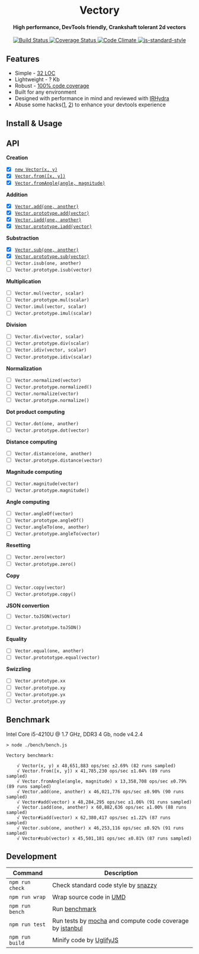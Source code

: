 <h1 align="center">Vectory</h1>
<h4 align="center">High performance, DevTools friendly, Crankshaft tolerant 2d vectors</h4>

<p align="center">
   <a href="https://travis-ci.org/broadsw0rd/vectory">
      <img src="https://travis-ci.org/broadsw0rd/vectory.svg?branch=master" alt="Build Status"></img>
   </a>
   <a href='https://coveralls.io/github/broadsw0rd/vectory?branch=master'>
      <img src='https://coveralls.io/repos/broadsw0rd/vectory/badge.svg?branch=master&service=github' alt='Coverage Status' />
   </a>
   <a href="https://codeclimate.com/github/broadsw0rd/vectory">
      <img src="https://codeclimate.com/github/broadsw0rd/vectory/badges/gpa.svg" alt="Code Climate"/>
   </a>
   <a href="https://github.com/feross/standard">
      <img src="https://img.shields.io/badge/code%20style-standard-brightgreen.svg?style=flat" alt="js-standard-style"></img>
   </a>
</p>

## Features

- Simple - [32 LOC](https://github.com/broadsw0rd/vectory/blob/master/src/vectory.js#L32)
- Lightweight - ? Kb
- Robust - [100% code coverage](https://coveralls.io/github/broadsw0rd/vectory?branch=master)
- Built for any environment
- Designed with performance in mind and reviewed with [IRHydra](http://mrale.ph/irhydra/2/)
- Abuse some hacks([1](https://github.com/WebKit/webkit/blob/master/Source/JavaScriptCore/inspector/InjectedScriptSource.js#L768), [2](https://kangax.github.io/nfe/#webkit-displayName)) to enhance your devtools experience

## Install & Usage

## API

**Creation**

- [x] [`new Vector(x, y)`](https://github.com/broadsw0rd/vectory/blob/master/src/vectory.js#L1)
- [x] [`Vector.from([x, y])`](https://github.com/broadsw0rd/vectory/blob/master/src/vectory.js#L8)
- [x] [`Vector.fromAngle(angle, magnitude)`](https://github.com/broadsw0rd/vectory/blob/master/src/vectory.js#L12)

**Addition**

- [x] [`Vector.add(one, another)`](https://github.com/broadsw0rd/vectory/blob/master/src/vectory.js#L16)
- [x] [`Vector.prototype.add(vector)`](https://github.com/broadsw0rd/vectory/blob/master/src/vectory.js#L20)
- [x] [`Vector.iadd(one, another)`](https://github.com/broadsw0rd/vectory/blob/master/src/vectory.js#L24)
- [x] [`Vector.prototype.iadd(vector)`](https://github.com/broadsw0rd/vectory/blob/master/src/vectory.js#L28)

**Substraction**

- [x] [`Vector.sub(one, another)`](https://github.com/broadsw0rd/vectory/blob/master/src/vectory.js#L34)
- [x] [`Vector.prototype.sub(vector)`](https://github.com/broadsw0rd/vectory/blob/master/src/vectory.js#L38)
- [ ] `Vector.isub(one, another)`
- [ ] `Vector.prototype.isub(vector)`

**Multiplication**

- [ ] `Vector.mul(vector, scalar)`
- [ ] `Vector.prototype.mul(scalar)`
- [ ] `Vector.imul(vector, scalar)`
- [ ] `Vector.prototype.imul(scalar)`

**Division**

- [ ] `Vector.div(vector, scalar)`
- [ ] `Vector.prototype.div(scalar)`
- [ ] `Vector.idiv(vector, scalar)`
- [ ] `Vector.prototype.idiv(scalar)`

**Normalization**

- [ ] `Vector.normalized(vector)`
- [ ] `Vector.prototype.normalized()`
- [ ] `Vector.normalize(vector)`
- [ ] `Vector.prototype.normalize()`

**Dot product computing**

- [ ] `Vector.dot(one, another)`
- [ ] `Vector.prototype.dot(vector)`

**Distance computing**

- [ ] `Vector.distance(one, another)`
- [ ] `Vector.prototype.distance(vector)`

**Magnitude computing**

- [ ] `Vector.magnitude(vector)`
- [ ] `Vector.prototype.magnitude()`

**Angle computing**

- [ ] `Vector.angleOf(vector)`
- [ ] `Vector.prototype.angleOf()`
- [ ] `Vector.angleTo(one, another)`
- [ ] `Vector.prototype.angleTo(vector)`

**Resetting**

- [ ] `Vector.zero(vector)`
- [ ] `Vector.prototype.zero()`

**Copy**

- [ ] `Vector.copy(vector)`
- [ ] `Vector.prototype.copy()`

**JSON convertion**

- [ ] `Vector.toJSON(vector)`
- [ ] `Vector.prototype.toJSON()`


**Equality**

- [ ] `Vector.equal(one, another)`
- [ ] `Vector.protototype.equal(vector)`

**Swizzling**

- [ ] `Vector.prototype.xx`
- [ ] `Vector.prototype.xy`
- [ ] `Vector.prototype.yx`
- [ ] `Vector.prototype.yy`

## Benchmark

Intel Core i5-4210U @ 1.7 GHz, DDR3 4 Gb, node v4.2.4

```
> node ./bench/bench.js

Vectory benchmark:

	√ Vector(x, y) x 48,651,883 ops/sec ±2.69% (82 runs sampled)
	√ Vector.from([x, y]) x 41,785,230 ops/sec ±1.04% (89 runs sampled)
	√ Vector.fromAngle(angle, magnitude) x 13,358,708 ops/sec ±0.79% (89 runs sampled)
	√ Vector.add(one, another) x 46,021,776 ops/sec ±0.90% (90 runs sampled)
	√ Vector#add(vector) x 48,284,295 ops/sec ±1.06% (91 runs sampled)
	√ Vector.iadd(one, another) x 60,882,636 ops/sec ±1.00% (88 runs sampled)
	√ Vector#iadd(vector) x 62,380,417 ops/sec ±1.22% (87 runs sampled)
	√ Vector.sub(one, another) x 46,253,116 ops/sec ±0.92% (91 runs sampled)
	√ Vector#sub(vector) x 45,501,181 ops/sec ±0.81% (87 runs sampled)

```

## Development

Command | Description
--------| -----------
`npm run check` | Check standard code style by [snazzy](https://www.npmjs.com/package/snazzy)
`npm run wrap` | Wrap source code in [UMD](https://github.com/umdjs/umd)
`npm run bench` | Run [benchmark](http://benchmarkjs.com/)
`npm run test` | Run tests by [mocha](https://mochajs.org/) and compute code coverage by [istanbul](https://github.com/gotwarlost/istanbul)
`npm run build` | Minify code by [UglifyJS](https://github.com/mishoo/UglifyJS)
